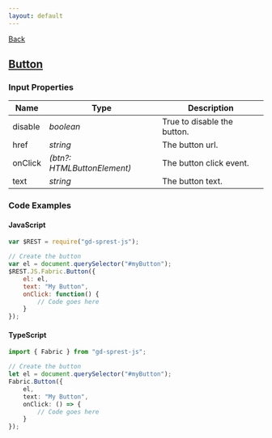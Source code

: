 ```yaml
---
layout: default
---
```

[Back](/js/fabric)
## [Button](https://dev.office.com/fabric-js/Components/Button/Button.html)
### Input Properties

| Name | Type | Description |
| --- | --- | --- |
| disable | _boolean_ | True to disable the button. |
| href | _string_ | The button url. |
| onClick | _(btn?: HTMLButtonElement)_ | The button click event. |
| text | _string_ | The button text. |

### Code Examples
#### JavaScript
```js
var $REST = require("gd-sprest-js");

// Create the button
var el = document.querySelector("#myButton");
$REST.JS.Fabric.Button({
    el: el,
    text: "My Button",
    onClick: function() {
        // Code goes here
    }
});
```
#### TypeScript
```ts
import { Fabric } from "gd-sprest-js";

// Create the button
let el = document.querySelector("#myButton");
Fabric.Button({
    el,
    text: "My Button",
    onClick: () => {
        // Code goes here
    }
});
```